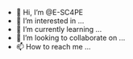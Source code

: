 - 👋 Hi, I’m @E-SC4PE
- 👀 I’m interested in ...
- 🌱 I’m currently learning ...
- 💞️ I’m looking to collaborate on ...
- 📫 How to reach me ...

<!---
E-SC4PE/E-SC4PE is a ✨ special ✨ repository because its `README.md` (this file) appears on your GitHub profile.
You can click the Preview link to take a look at your changes.
--->
